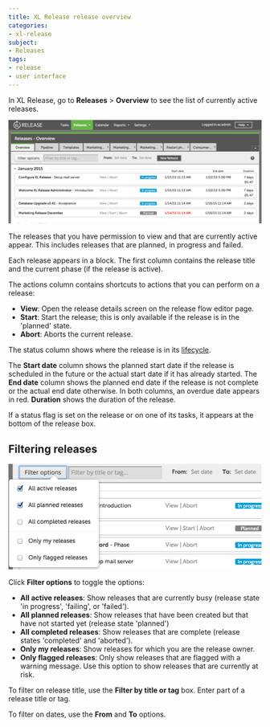 ```yaml
---
title: XL Release release overview
categories:
- xl-release
subject:
- Releases
tags:
- release
- user interface
---
```


In XL Release, go to **Releases** > **Overview** to see the list of currently active releases.

![Release Overview](../images/release-overview.png)

The releases that you have permission to view and that are currently active appear. This includes releases that are planned, in progress and failed. 

Each release appears in a block. The first column contains the release title and the current phase (if the release is active).

The actions column contains shortcuts to actions that you can perform on a release:

* **View**: Open the release details screen on the release flow editor page.
* **Start**: Start the release; this is only available if the release is in the 'planned' state.
* **Abort**: Aborts the current release.

The status column shows where the release is in its [lifecycle](/xl-release/concept/release-life-cycle.html).

The **Start date** column shows the planned start date if the release is scheduled in the future or the actual start date if it has already started. The **End date** column shows the planned end date if the release is not complete or the actual end date otherwise. In both columns, an overdue date appears in red. **Duration** shows the duration of the release.

If a status flag is set on the release or on one of its tasks, it appears at the bottom of the release box.

## Filtering releases

![Release Overview Filtering](../images/release-overview-filter.png)

Click **Filter options** to toggle the options:

* **All active releases**: Show releases that are currently busy (release state 'in progress', 'failing', or 'failed').
* **All planned releases**: Show releases that have been created but that have not started yet (release state 'planned')
* **All completed releases**: Show releases that are complete (release states 'completed' and 'aborted').
* **Only my releases**: Show releases for which you are the release owner.
* **Only flagged releases**: Only show releases that are flagged with a warning message. Use this option to show releases that are currently at risk.


To filter on release title, use the **Filter by title or tag** box. Enter part of a release title or tag.

To filter on dates, use the **From** and **To** options.
